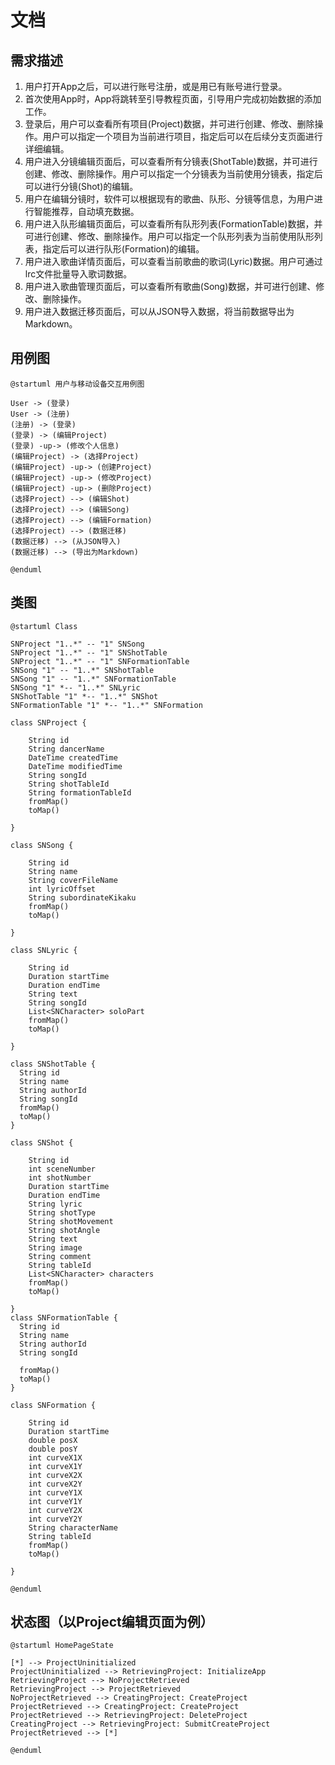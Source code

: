 # 文档

## 需求描述

1. 用户打开App之后，可以进行账号注册，或是用已有账号进行登录。
2. 首次使用App时，App将跳转至引导教程页面，引导用户完成初始数据的添加工作。
3. 登录后，用户可以查看所有项目(Project)数据，并可进行创建、修改、删除操作。用户可以指定一个项目为当前进行项目，指定后可以在后续分支页面进行详细编辑。
4. 用户进入分镜编辑页面后，可以查看所有分镜表(ShotTable)数据，并可进行创建、修改、删除操作。用户可以指定一个分镜表为当前使用分镜表，指定后可以进行分镜(Shot)的编辑。
5. 用户在编辑分镜时，软件可以根据现有的歌曲、队形、分镜等信息，为用户进行智能推荐，自动填充数据。
6. 用户进入队形编辑页面后，可以查看所有队形列表(FormationTable)数据，并可进行创建、修改、删除操作。用户可以指定一个队形列表为当前使用队形列表，指定后可以进行队形(Formation)的编辑。
7. 用户进入歌曲详情页面后，可以查看当前歌曲的歌词(Lyric)数据。用户可通过lrc文件批量导入歌词数据。
8. 用户进入歌曲管理页面后，可以查看所有歌曲(Song)数据，并可进行创建、修改、删除操作。
9. 用户进入数据迁移页面后，可以从JSON导入数据，将当前数据导出为Markdown。

## 用例图

``` plantuml
@startuml 用户与移动设备交互用例图

User -> (登录)
User -> (注册)
(注册) -> (登录)
(登录) -> (编辑Project)
(登录) -up-> (修改个人信息)
(编辑Project) -> (选择Project)
(编辑Project) -up-> (创建Project)
(编辑Project) -up-> (修改Project)
(编辑Project) -up-> (删除Project)
(选择Project) --> (编辑Shot)
(选择Project) --> (编辑Song)
(选择Project) --> (编辑Formation)
(选择Project) --> (数据迁移)
(数据迁移) --> (从JSON导入)
(数据迁移) --> (导出为Markdown)

@enduml
```

## 类图

``` plantuml
@startuml Class

SNProject "1..*" -- "1" SNSong
SNProject "1..*" -- "1" SNShotTable
SNProject "1..*" -- "1" SNFormationTable
SNSong "1" -- "1..*" SNShotTable
SNSong "1" -- "1..*" SNFormationTable
SNSong "1" *-- "1..*" SNLyric
SNShotTable "1" *-- "1..*" SNShot
SNFormationTable "1" *-- "1..*" SNFormation

class SNProject {

    String id
    String dancerName
    DateTime createdTime
    DateTime modifiedTime
    String songId
    String shotTableId
    String formationTableId
    fromMap()
    toMap()

}

class SNSong {

    String id
    String name
    String coverFileName
    int lyricOffset
    String subordinateKikaku
    fromMap()
    toMap()

}

class SNLyric {

    String id
    Duration startTime
    Duration endTime
    String text
    String songId
    List<SNCharacter> soloPart
    fromMap()
    toMap()

}

class SNShotTable {
  String id
  String name
  String authorId
  String songId
  fromMap()
  toMap()
}

class SNShot {

    String id
    int sceneNumber
    int shotNumber
    Duration startTime
    Duration endTime
    String lyric
    String shotType
    String shotMovement
    String shotAngle
    String text
    String image
    String comment
    String tableId
    List<SNCharacter> characters
    fromMap()
    toMap()

}
class SNFormationTable {
  String id
  String name
  String authorId
  String songId

  fromMap()
  toMap()
}

class SNFormation {

    String id
    Duration startTime
    double posX
    double posY
    int curveX1X
    int curveX1Y
    int curveX2X
    int curveX2Y
    int curveY1X
    int curveY1Y
    int curveY2X
    int curveY2Y
    String characterName
    String tableId
    fromMap()
    toMap()

}

@enduml
```

## 状态图（以Project编辑页面为例）

``` plantuml
@startuml HomePageState

[*] --> ProjectUninitialized
ProjectUninitialized --> RetrievingProject: InitializeApp
RetrievingProject --> NoProjectRetrieved
RetrievingProject --> ProjectRetrieved
NoProjectRetrieved --> CreatingProject: CreateProject
ProjectRetrieved --> CreatingProject: CreateProject
ProjectRetrieved --> RetrievingProject: DeleteProject
CreatingProject --> RetrievingProject: SubmitCreateProject
ProjectRetrieved --> [*]

@enduml
```
